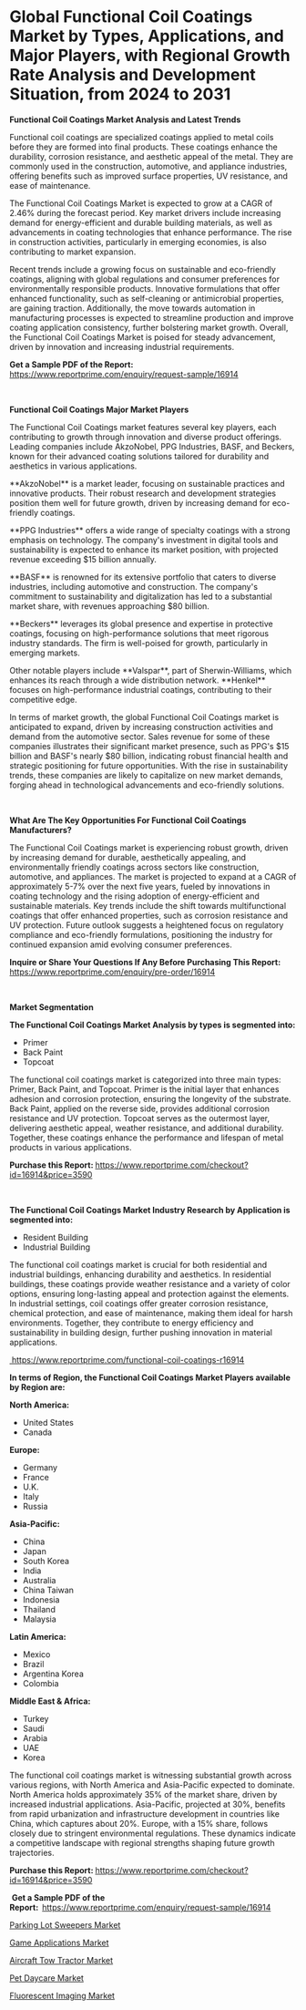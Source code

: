 <p><h1>Global Functional Coil Coatings Market by Types, Applications, and Major Players, with Regional Growth Rate Analysis and Development Situation, from 2024 to 2031</h1></p><p><strong>Functional Coil Coatings Market Analysis and Latest Trends</strong></p>
<p><p>Functional coil coatings are specialized coatings applied to metal coils before they are formed into final products. These coatings enhance the durability, corrosion resistance, and aesthetic appeal of the metal. They are commonly used in the construction, automotive, and appliance industries, offering benefits such as improved surface properties, UV resistance, and ease of maintenance.</p><p>The Functional Coil Coatings Market is expected to grow at a CAGR of 2.46% during the forecast period. Key market drivers include increasing demand for energy-efficient and durable building materials, as well as advancements in coating technologies that enhance performance. The rise in construction activities, particularly in emerging economies, is also contributing to market expansion.</p><p>Recent trends include a growing focus on sustainable and eco-friendly coatings, aligning with global regulations and consumer preferences for environmentally responsible products. Innovative formulations that offer enhanced functionality, such as self-cleaning or antimicrobial properties, are gaining traction. Additionally, the move towards automation in manufacturing processes is expected to streamline production and improve coating application consistency, further bolstering market growth. Overall, the Functional Coil Coatings Market is poised for steady advancement, driven by innovation and increasing industrial requirements.</p></p>
<p><strong>Get a Sample PDF of the Report:&nbsp;</strong> <a href="https://www.reportprime.com/enquiry/request-sample/16914?utm_campaign=101&utm_medium=2&utm_source=Github&utm_content=ia&utm_term=24112024&utm_id=functional-coil-coatings">https://www.reportprime.com/enquiry/request-sample/16914</a></p>
<p>&nbsp;</p>
<p><strong>Functional Coil Coatings Major Market Players</strong></p>
<p><p>The Functional Coil Coatings market features several key players, each contributing to growth through innovation and diverse product offerings. Leading companies include AkzoNobel, PPG Industries, BASF, and Beckers, known for their advanced coating solutions tailored for durability and aesthetics in various applications.</p><p>**AkzoNobel** is a market leader, focusing on sustainable practices and innovative products. Their robust research and development strategies position them well for future growth, driven by increasing demand for eco-friendly coatings. </p><p>**PPG Industries** offers a wide range of specialty coatings with a strong emphasis on technology. The company's investment in digital tools and sustainability is expected to enhance its market position, with projected revenue exceeding $15 billion annually.</p><p>**BASF** is renowned for its extensive portfolio that caters to diverse industries, including automotive and construction. The company's commitment to sustainability and digitalization has led to a substantial market share, with revenues approaching $80 billion.</p><p>**Beckers** leverages its global presence and expertise in protective coatings, focusing on high-performance solutions that meet rigorous industry standards. The firm is well-poised for growth, particularly in emerging markets.</p><p>Other notable players include **Valspar**, part of Sherwin-Williams, which enhances its reach through a wide distribution network. **Henkel** focuses on high-performance industrial coatings, contributing to their competitive edge.</p><p>In terms of market growth, the global Functional Coil Coatings market is anticipated to expand, driven by increasing construction activities and demand from the automotive sector. Sales revenue for some of these companies illustrates their significant market presence, such as PPG's $15 billion and BASF's nearly $80 billion, indicating robust financial health and strategic positioning for future opportunities. With the rise in sustainability trends, these companies are likely to capitalize on new market demands, forging ahead in technological advancements and eco-friendly solutions.</p></p>
<p>&nbsp;</p>
<p><strong>What Are The Key Opportunities For Functional Coil Coatings Manufacturers?</strong></p>
<p><p>The Functional Coil Coatings market is experiencing robust growth, driven by increasing demand for durable, aesthetically appealing, and environmentally friendly coatings across sectors like construction, automotive, and appliances. The market is projected to expand at a CAGR of approximately 5-7% over the next five years, fueled by innovations in coating technology and the rising adoption of energy-efficient and sustainable materials. Key trends include the shift towards multifunctional coatings that offer enhanced properties, such as corrosion resistance and UV protection. Future outlook suggests a heightened focus on regulatory compliance and eco-friendly formulations, positioning the industry for continued expansion amid evolving consumer preferences.</p></p>
<p><strong>Inquire or Share Your Questions If Any Before Purchasing This Report:</strong> <a href="https://www.reportprime.com/enquiry/pre-order/16914?utm_campaign=101&utm_medium=2&utm_source=Github&utm_content=ia&utm_term=24112024&utm_id=functional-coil-coatings">https://www.reportprime.com/enquiry/pre-order/16914</a></p>
<p>&nbsp;</p>
<p><strong>Market Segmentation</strong></p>
<p><strong>The Functional Coil Coatings Market Analysis by types is segmented into:</strong></p>
<p><ul><li>Primer</li><li>Back Paint</li><li>Topcoat</li></ul></p>
<p><p>The functional coil coatings market is categorized into three main types: Primer, Back Paint, and Topcoat. Primer is the initial layer that enhances adhesion and corrosion protection, ensuring the longevity of the substrate. Back Paint, applied on the reverse side, provides additional corrosion resistance and UV protection. Topcoat serves as the outermost layer, delivering aesthetic appeal, weather resistance, and additional durability. Together, these coatings enhance the performance and lifespan of metal products in various applications.</p></p>
<p><strong>Purchase this Report:&nbsp;</strong><a href="https://www.reportprime.com/checkout?id=16914&price=3590&utm_campaign=101&utm_medium=2&utm_source=Github&utm_content=ia&utm_term=24112024&utm_id=functional-coil-coatings">https://www.reportprime.com/checkout?id=16914&price=3590</a></p>
<p>&nbsp;</p>
<p><strong>The Functional Coil Coatings Market Industry Research by Application is segmented into:</strong></p>
<p><ul><li>Resident Building</li><li>Industrial Building</li></ul></p>
<p><p>The functional coil coatings market is crucial for both residential and industrial buildings, enhancing durability and aesthetics. In residential buildings, these coatings provide weather resistance and a variety of color options, ensuring long-lasting appeal and protection against the elements. In industrial settings, coil coatings offer greater corrosion resistance, chemical protection, and ease of maintenance, making them ideal for harsh environments. Together, they contribute to energy efficiency and sustainability in building design, further pushing innovation in material applications.</p></p>
<p><a href="https://www.reportprime.com/functional-coil-coatings-r16914?utm_campaign=101&utm_medium=2&utm_source=Github&utm_content=ia&utm_term=24112024&utm_id=functional-coil-coatings">&nbsp;https://www.reportprime.com/functional-coil-coatings-r16914</a></p>
<p><strong>In terms of Region, the Functional Coil Coatings Market Players available by Region are:</strong></p>
<p>
    <p> <strong> North America: </strong>
        <ul>
            <li>United States</li>
            <li>Canada</li>
        </ul>
        </p> 
    <p> <strong> Europe: </strong>
        <ul>
            <li>Germany</li>
            <li>France</li>
            <li>U.K.</li>
            <li>Italy</li>
            <li>Russia</li>
        </ul>
        </p> 
    <p> <strong> Asia-Pacific: </strong>
        <ul>
            <li>China</li>
            <li>Japan</li>
            <li>South Korea</li>
            <li>India</li>
            <li>Australia</li>
            <li>China Taiwan</li>
            <li>Indonesia</li>
            <li>Thailand</li>
            <li>Malaysia</li>
        </ul>
        </p> 
    <p> <strong> Latin America: </strong>
        <ul>
            <li>Mexico</li>
            <li>Brazil</li>
            <li>Argentina Korea</li>
            <li>Colombia</li>
        </ul>
        </p> 
    <p> <strong> Middle East & Africa: </strong>
        <ul>
            <li>Turkey</li>
            <li>Saudi</li>
            <li>Arabia</li>
            <li>UAE</li>
            <li>Korea</li>
        </ul>
    </p>
    </p>
<p><p>The functional coil coatings market is witnessing substantial growth across various regions, with North America and Asia-Pacific expected to dominate. North America holds approximately 35% of the market share, driven by increased industrial applications. Asia-Pacific, projected at 30%, benefits from rapid urbanization and infrastructure development in countries like China, which captures about 20%. Europe, with a 15% share, follows closely due to stringent environmental regulations. These dynamics indicate a competitive landscape with regional strengths shaping future growth trajectories.</p></p>
<p><strong>Purchase this Report: </strong><a href="https://www.reportprime.com/checkout?id=16914&price=3590&utm_campaign=101&utm_medium=2&utm_source=Github&utm_content=ia&utm_term=24112024&utm_id=functional-coil-coatings">https://www.reportprime.com/checkout?id=16914&price=3590</a></p>
<p>&nbsp;<strong>Get a Sample PDF of the Report:&nbsp;&nbsp;</strong><a href="https://www.reportprime.com/enquiry/request-sample/16914?utm_campaign=101&utm_medium=2&utm_source=Github&utm_content=ia&utm_term=24112024&utm_id=functional-coil-coatings">https://www.reportprime.com/enquiry/request-sample/16914</a></p>
<p><strong></strong></p>
<p><p><a href="https://www.linkedin.com/pulse/parking-lot-sweepers-market-regional-outlook-competition-2024-2031-8rqlf?utm_campaign=101&utm_medium=2&utm_source=Github&utm_content=ia&utm_term=24112024&utm_id=functional-coil-coatings">Parking Lot Sweepers Market</a></p><p><a href="https://issuu.com/reportprime-2/docs/game-applications-market-size-2030._b46565c0c6bfd8?utm_campaign=101&utm_medium=2&utm_source=Github&utm_content=ia&utm_term=24112024&utm_id=functional-coil-coatings">Game Applications Market</a></p><p><a href="https://www.linkedin.com/pulse/unveiling-market-trends-global-aircraft-tow-tractor-growth-lxdbc?utm_campaign=101&utm_medium=2&utm_source=Github&utm_content=ia&utm_term=24112024&utm_id=functional-coil-coatings">Aircraft Tow Tractor Market</a></p><p><a href="https://issuu.com/reportprime-2/docs/pet-daycare-market-size-2030.pptx_e2504a6d777ff5?utm_campaign=101&utm_medium=2&utm_source=Github&utm_content=ia&utm_term=24112024&utm_id=functional-coil-coatings">Pet Daycare Market</a></p><p><a href="https://www.linkedin.com/pulse/acomprehensive-analysis-fluorescent-imaging-market-covering-size-hsprc?utm_campaign=101&utm_medium=2&utm_source=Github&utm_content=ia&utm_term=24112024&utm_id=functional-coil-coatings">Fluorescent Imaging Market</a></p></p>